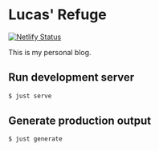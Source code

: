 # Lucas' Refuge

[![Netlify Status](https://api.netlify.com/api/v1/badges/28b470ad-2f53-499a-8915-8302d413ba04/deploy-status)](https://app.netlify.com/projects/x8lucas8x/deploys)

This is my personal blog.

## Run development server

```bash
$ just serve
```
## Generate production output

```bash
$ just generate
```
